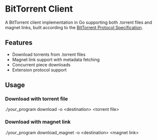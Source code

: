 # BitTorrent Client

A BitTorrent client implementation in Go supporting both .torrent files and magnet links, built according to the [BitTorrent Protocol Specification](https://www.bittorrent.org/beps/bep_0003.html).

## Features
- Download torrents from .torrent files
- Magnet link support with metadata fetching
- Concurrent piece downloads
- Extension protocol support

## Usage
### Download with torrent file
./your_program download -o &lt;destination&gt; &lt;torrent file&gt;

### Download with magnet link
./your_program download_magnet -o &lt;destination&gt; &lt;magnet link&gt;
